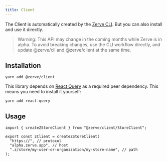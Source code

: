 ```yaml
---
title: Client
---
```


The Client is automatically created by the [Zerve CLI](./cli). But you can also install and use it directly.

> Warning: This API may change in the coming months while Zerve is in alpha. To avoid breaking changes, use the CLI workflow directly, and update @zerve/cli and @zerve/client at the same time.

## Installation

```
yarn add @zerve/client
```

This library depends on [React Query](https://www.npmjs.com/package/react-query) as a required peer dependency. This means you need to install it yourself:

```
yarn add react-query
```

## Usage

```tsx
import { createZStoreClient } from "@zerve/client/StoreClient";

export const zClient = createZStoreClient(
  "https://", // protocol
  "alpha.zerve.app", // host
  ".z/store/my-user-or-organization/my-store-name", // path
);
```
